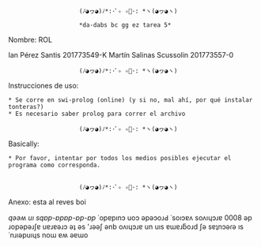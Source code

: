 
						(ﾉ◕ヮ◕)ﾉ*:･ﾟ✧ ✧ﾟ･: *ヽ(◕ヮ◕ヽ)

						*da-dabs bc gg ez tarea 5*

Nombre: 			ROL

Ian Pérez Santis			201773549-K
Martín Salinas Scussolin	201773557-0

						(ﾉ◕ヮ◕)ﾉ*:･ﾟ✧ ✧ﾟ･: *ヽ(◕ヮ◕ヽ)

Instrucciones de uso:

	* Se corre en swi-prolog (online) (y si no, mal ahí, por qué instalar tonteras?)
	* Es necesario saber prolog para correr el archivo

						(ﾉ◕ヮ◕)ﾉ*:･ﾟ✧ ✧ﾟ･: *ヽ(◕ヮ◕ヽ)

Basically:

	* Por favor, intentar por todos los medios posibles ejecutar el programa como corresponda.	
	
	
						(ﾉ◕ヮ◕)ﾉ*:･ﾟ✧ ✧ﾟ･: *ヽ(◕ヮ◕ヽ)

























Anexo:
esta al reves boi

*qǝǝʍ uı sqɐp-ɐpɐp-ɐp-ɐp*
˙opɐpınɔ uoɔ ǝpǝɔoɹԀ ˙soıɔɐʌ soʌıɥɔɹɐ 0008 ǝp ɹopǝpǝɹʃɐ uɐɹɐǝɹɔ ǝʇ ǝs 
'ɹǝǝʃ ǝnb oʌıɥɔɹɐ un uıs ɐɯɐɹƃoɹd ʃǝ sɐʇnɔǝɾǝ ıs
˙nɹıǝpuıɥs noɯ ɐʍ ǝɐɯo
